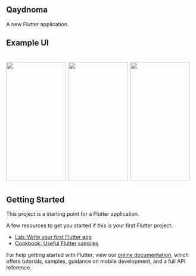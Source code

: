 ## Qaydnoma

A new Flutter application.

## Example UI

# <img src="https://github.com/SunnatilloQuantic/Qaydnoma/blob/master/assets/example/page_1.jpg"  width="160" height="320" > <img src="https://github.com/SunnatilloQuantic/Qaydnoma/blob/master/assets/example/page_2.jpg"  width="160" height="320" > <img src="https://github.com/SunnatilloQuantic/Qaydnoma/blob/master/assets/example/page_3.jpg"  width="160" height="320" >

## Getting Started

This project is a starting point for a Flutter application.

A few resources to get you started if this is your first Flutter project:

- [Lab: Write your first Flutter app](https://flutter.dev/docs/get-started/codelab)
- [Cookbook: Useful Flutter samples](https://flutter.dev/docs/cookbook)

For help getting started with Flutter, view our
[online documentation](https://flutter.dev/docs), which offers tutorials,
samples, guidance on mobile development, and a full API reference.
